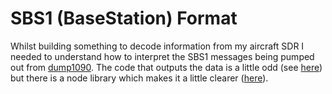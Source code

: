 # SBS1 (BaseStation) Format

Whilst building something to decode information from my aircraft SDR I needed to understand how to interpret the SBS1 messages being pumped out from [dump1090](https://github.com/antirez/dump1090). The code that outputs the data is a little odd (see [here](https://github.com/antirez/dump1090/blob/master/dump1090.c#L2047)) but there is a node library which makes it a little clearer ([here](https://github.com/wiseman/node-sbs1/blob/master/index.js#L89)).